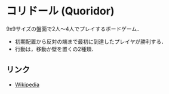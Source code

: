 # コリドール (Quoridor)
9x9サイズの盤面で2人〜4人でプレイするボードゲーム．

- 初期配置から反対の端まで最初に到達したプレイヤが勝利する．
- 行動は，移動か壁を置くの2種類．


## リンク
- [Wikipedia](https://ja.wikipedia.org/wiki/%E3%82%B3%E3%83%AA%E3%83%89%E3%83%BC%E3%83%AB)
